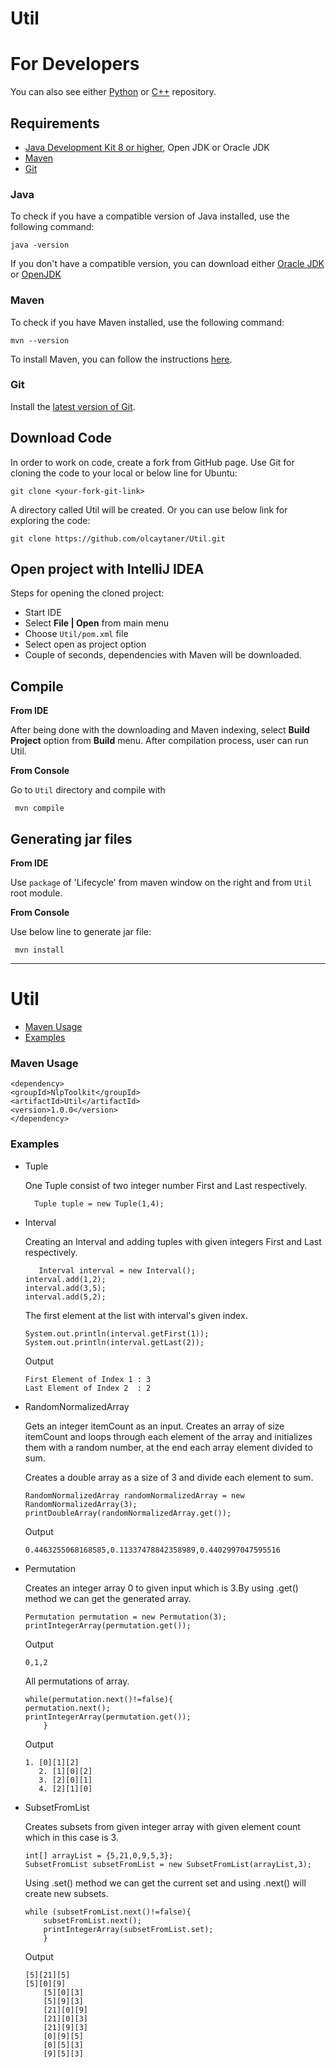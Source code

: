 # Util
For Developers
============
You can also see either [Python](https://github.com/olcaytaner/Util-Py) 
or [C++](https://github.com/olcaytaner/Util-CPP) repository.
## Requirements

* [Java Development Kit 8 or higher](#java), Open JDK or Oracle JDK
* [Maven](#maven)
* [Git](#git)

### Java 

To check if you have a compatible version of Java installed, use the following command:

    java -version
    
If you don't have a compatible version, you can download either [Oracle JDK](https://www.oracle.com/technetwork/java/javase/downloads/jdk8-downloads-2133151.html) or [OpenJDK](https://openjdk.java.net/install/)    

### Maven
To check if you have Maven installed, use the following command:

    mvn --version
    
To install Maven, you can follow the instructions [here](https://maven.apache.org/install.html).      

### Git

Install the [latest version of Git](https://git-scm.com/book/en/v2/Getting-Started-Installing-Git).

## Download Code

In order to work on code, create a fork from GitHub page. 
Use Git for cloning the code to your local or below line for Ubuntu:

	git clone <your-fork-git-link>

A directory called Util will be created. Or you can use below link for exploring the code:

	git clone https://github.com/olcaytaner/Util.git

## Open project with IntelliJ IDEA

Steps for opening the cloned project:

* Start IDE
* Select **File | Open** from main menu
* Choose `Util/pom.xml` file
* Select open as project option
* Couple of seconds, dependencies with Maven will be downloaded. 


## Compile

**From IDE**

After being done with the downloading and Maven indexing, select **Build Project** option from **Build** menu. After compilation process, user can run Util.

**From Console**

Go to `Util` directory and compile with 

     mvn compile 

## Generating jar files

**From IDE**

Use `package` of 'Lifecycle' from maven window on the right and from `Util` root module.

**From Console**

Use below line to generate jar file:

     mvn install



------------------------------------------------

Util
============
+ [Maven Usage](#maven-usage)
+ [Examples](#examples)


### Maven Usage

	<dependency>
  	<groupId>NlpToolkit</groupId>
  	<artifactId>Util</artifactId>
  	<version>1.0.0</version>
	</dependency>

### Examples


 * Tuple
 
 	One Tuple consist of two integer number First and Last respectively.
	
         Tuple tuple = new Tuple(1,4);
 * Interval
 
 	Creating an Interval and adding tuples with given integers First and Last respectively.
 	 
          Interval interval = new Interval();
	   interval.add(1,2);
	   interval.add(3,5);
	   interval.add(5,2);
	   
	The first element at the list with interval's given index.
	  
	   System.out.println(interval.getFirst(1));
	   System.out.println(interval.getLast(2));
	   
	Output
	
	   First Element of Index 1 : 3
	   Last Element of Index 2  : 2
	   
 * RandomNormalizedArray
 	
	Gets an integer itemCount as an input. Creates an array of size itemCount and loops through each element of the array and initializes them with a random number, at the end each array element divided to sum.
	
	Creates a double array as a size of 3 and divide each element to sum.
	 
	   RandomNormalizedArray randomNormalizedArray = new RandomNormalizedArray(3);
	   printDoubleArray(randomNormalizedArray.get());
	   
	Output
	
	   0.4463255068168585,0.11337478842358989,0.4402997047595516
	   
     
 * Permutation
 
 	Creates an integer array 0 to given input which is 3.By using .get() method we can get the generated array.
	
	   Permutation permutation = new Permutation(3);
	   printIntegerArray(permutation.get());
	   
	Output
	   
	   0,1,2
	   
	 All permutations of array.
	
	   while(permutation.next()!=false){
	   permutation.next();
	   printIntegerArray(permutation.get());
           }
	   
	Output
	
	   1. [0][1][2]
          2. [1][0][2]
          3. [2][0][1]
          4. [2][1][0]
	   
 
  * SubsetFromList
         
	 Creates subsets from given integer array with given element count which in this case is 3.
	    
	    int[] arrayList = {5,21,0,9,5,3};
	    SubsetFromList subsetFromList = new SubsetFromList(arrayList,3);
	 
	 Using .set() method we can get the current set and using .next() will create new subsets.
	  
	    while (subsetFromList.next()!=false){
            subsetFromList.next();
            printIntegerArray(subsetFromList.set);
            }
   	 
	 Output
	 
	    [5][21][5]
	    [5][0][9]
            [5][0][3]
            [5][9][3]
            [21][0][9]
            [21][0][3]
            [21][9][3]
            [0][9][5]
            [0][5][3]
            [9][5][3]
	   
	   
          
